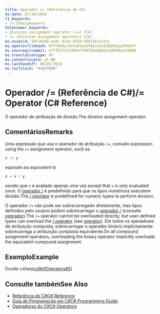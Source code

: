 ```yaml
---
title: Operador /= (Referência de C#)
ms.date: 07/20/2015
f1_keywords:
- /=_CSharpKeyword
helpviewer_keywords:
- division assignment operator (/=) [C#]
- /= (division assignment operator) [C#]
ms.assetid: 50fc02b0-ee9c-4c3e-b58d-d591282caf1c
ms.openlocfilehash: 8fff048cc441181aa3f0e3c0c638d501aaf9de3f
ms.sourcegitcommit: efff8f331fd9467f093f8ab8d23a203d6ecb5b60
ms.translationtype: HT
ms.contentlocale: pt-BR
ms.lasthandoff: 09/03/2018
ms.locfileid: "43477939"
---
```

# <a name="-operator-c-reference"></a><span data-ttu-id="6d4c0-102">Operador /= (Referência de C#)</span><span class="sxs-lookup"><span data-stu-id="6d4c0-102">/= Operator (C# Reference)</span></span>
<span data-ttu-id="6d4c0-103">O operador de atribuição de divisão.</span><span class="sxs-lookup"><span data-stu-id="6d4c0-103">The division assignment operator.</span></span>  
  
## <a name="remarks"></a><span data-ttu-id="6d4c0-104">Comentários</span><span class="sxs-lookup"><span data-stu-id="6d4c0-104">Remarks</span></span>  
 <span data-ttu-id="6d4c0-105">Uma expressão que usa o operador de atribuição `/=`, como</span><span class="sxs-lookup"><span data-stu-id="6d4c0-105">An expression using the `/=` assignment operator, such as</span></span>  
  
```csharp  
x /= y  
```  
  
 <span data-ttu-id="6d4c0-106">equivale a</span><span class="sxs-lookup"><span data-stu-id="6d4c0-106">is equivalent to</span></span>  
  
```csharp  
x = x / y  
```  
  
 <span data-ttu-id="6d4c0-107">exceto que `x` é avaliado apenas uma vez.</span><span class="sxs-lookup"><span data-stu-id="6d4c0-107">except that `x` is only evaluated once.</span></span> <span data-ttu-id="6d4c0-108">O [operador /](../../../csharp/language-reference/operators/division-operator.md) é predefinido para que os tipos numéricos executem divisão.</span><span class="sxs-lookup"><span data-stu-id="6d4c0-108">The [/ operator](../../../csharp/language-reference/operators/division-operator.md) is predefined for numeric types to perform division.</span></span>  
  
 <span data-ttu-id="6d4c0-109">O operador `/=` não pode ser sobrecarregado diretamente, mas tipos definidos pelo usuário podem sobrecarregar o [operador /](../../../csharp/language-reference/operators/division-operator.md) (consulte [operador](../../../csharp/language-reference/keywords/operator.md)).</span><span class="sxs-lookup"><span data-stu-id="6d4c0-109">The `/=` operator cannot be overloaded directly, but user-defined types can overload the [/ operator](../../../csharp/language-reference/operators/division-operator.md) (see [operator](../../../csharp/language-reference/keywords/operator.md)).</span></span> <span data-ttu-id="6d4c0-110">Em todos os operadores de atribuição composta, sobrecarregar o operador binário implicitamente sobrecarrega a atribuição composta equivalente.</span><span class="sxs-lookup"><span data-stu-id="6d4c0-110">On all compound assignment operators, overloading the binary operator implicitly overloads the equivalent compound assignment.</span></span>  
  
## <a name="example"></a><span data-ttu-id="6d4c0-111">Exemplo</span><span class="sxs-lookup"><span data-stu-id="6d4c0-111">Example</span></span>  
 [!code-csharp[csRefOperators#5](codesnippet/CSharp/division-assignment-operator_1.cs)]  
  
## <a name="see-also"></a><span data-ttu-id="6d4c0-112">Consulte também</span><span class="sxs-lookup"><span data-stu-id="6d4c0-112">See Also</span></span>

- [<span data-ttu-id="6d4c0-113">Referência de C#</span><span class="sxs-lookup"><span data-stu-id="6d4c0-113">C# Reference</span></span>](../../../csharp/language-reference/index.md)  
- [<span data-ttu-id="6d4c0-114">Guia de Programação em C#</span><span class="sxs-lookup"><span data-stu-id="6d4c0-114">C# Programming Guide</span></span>](../../../csharp/programming-guide/index.md)  
- [<span data-ttu-id="6d4c0-115">Operadores do C#</span><span class="sxs-lookup"><span data-stu-id="6d4c0-115">C# Operators</span></span>](../../../csharp/language-reference/operators/index.md)
